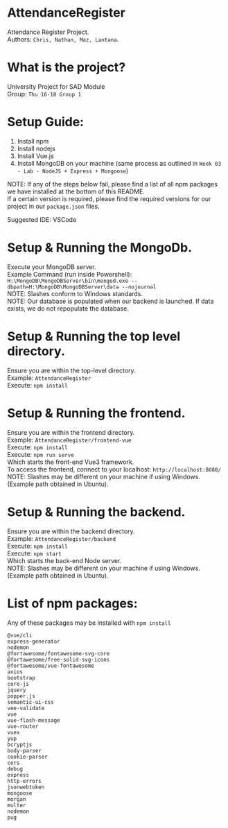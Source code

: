 # AttendanceRegister
Attendance Register Project.<br />
Authors: ``Chris, Nathan, Maz, Lantana``.

# What is the project?
University Project for SAD Module<br />
Group: ``Thu 16-18 Group 1``

# Setup Guide:

1. Install npm
2. Install nodejs
3. Install Vue.js
4. Install MongoDB on your machine (same process as outlined in ``Week 03 - Lab - NodeJS + Express + Mongoose``)

NOTE: If any of the steps below fail, please find a list of all npm packages we have installed at the bottom of this README.<br />
If a certain version is required, please find the required versions for our project in our ``package.json`` files.

Suggested IDE: VSCode

# Setup & Running the MongoDb.
Execute your MongoDB server.<br />
Example Command (run inside Powershell): ``H:\MongoDB\MongoDBServer\bin\mongod.exe --dbpath=H:\MongoDB\MongoDBServer\data --nojournal``<br />
NOTE: Slashes conform to Windows standards.<br />
NOTE: Our database is populated when our backend is launched. If data exists, we do not repopulate the database.

# Setup & Running the top level directory.
Ensure you are within the top-level directory.<br />
Example: ``AttendanceRegister``<br />
Execute: ``npm install``<br />

# Setup & Running the frontend.

Ensure you are within the frontend directory.<br />
Example: ``AttendanceRegister/frontend-vue``<br />
Execute: ``npm install``<br />
Execute: ``npm run serve``<br />
Which starts the front-end Vue3 framework.<br />
To access the frontend, connect to your localhost: ``http://localhost:8080/``<br />
NOTE: Slashes may be different on your machine if using Windows. (Example path obtained in Ubuntu).

# Setup & Running the backend.
Ensure you are within the backend directory.<br />
Example: ``AttendanceRegister/backend``<br />
Execute: ``npm install``<br />
Execute: ``npm start``<br />
Which starts the back-end Node server.<br />
NOTE: Slashes may be different on your machine if using Windows. (Example path obtained in Ubuntu).

# List of npm packages:
Any of these packages may be installed with ``npm install``
```
@vue/cli
express-generator
nodemon
@fortawesome/fontawesome-svg-core
@fortawesome/free-solid-svg-icons
@fortawesome/vue-fontawesome
axios
bootstrap
core-js
jquery
popper.js
semantic-ui-css
vee-validate
vue
vue-flash-message
vue-router
vuex
yup
bcryptjs
body-parser
cookie-parser
cors
debug
express
http-errors
jsonwebtoken
mongoose
morgan
multer
nodemon
pug
```
